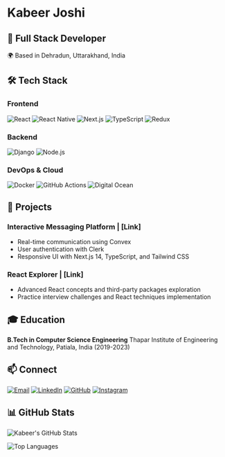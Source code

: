 # Kabeer Joshi

## 🚀 Full Stack Developer

🌍 Based in Dehradun, Uttarakhand, India

## 🛠 Tech Stack

### Frontend
![React](https://img.shields.io/badge/-React-61DAFB?style=flat-square&logo=react&logoColor=black)
![React Native](https://img.shields.io/badge/-React_Native-61DAFB?style=flat-square&logo=react&logoColor=black)
![Next.js](https://img.shields.io/badge/-Next.js-000000?style=flat-square&logo=next.js&logoColor=white)
![TypeScript](https://img.shields.io/badge/-TypeScript-3178C6?style=flat-square&logo=typescript&logoColor=white)
![Redux](https://img.shields.io/badge/-Redux-764ABC?style=flat-square&logo=redux&logoColor=white)

### Backend
![Django](https://img.shields.io/badge/-Django-092E20?style=flat-square&logo=django&logoColor=white)
![Node.js](https://img.shields.io/badge/-Node.js-339933?style=flat-square&logo=node.js&logoColor=white)

### DevOps & Cloud
![Docker](https://img.shields.io/badge/-Docker-2496ED?style=flat-square&logo=docker&logoColor=white)
![GitHub Actions](https://img.shields.io/badge/-GitHub_Actions-2088FF?style=flat-square&logo=github-actions&logoColor=white)
![Digital Ocean](https://img.shields.io/badge/-Digital_Ocean-0080FF?style=flat-square&logo=digitalocean&logoColor=white)

## 💼 Projects

### Interactive Messaging Platform | [Link]
- Real-time communication using Convex
- User authentication with Clerk
- Responsive UI with Next.js 14, TypeScript, and Tailwind CSS

### React Explorer | [Link]
- Advanced React concepts and third-party packages exploration
- Practice interview challenges and React techniques implementation

## 🎓 Education

**B.Tech in Computer Science Engineering**
Thapar Institute of Engineering and Technology, Patiala, India (2019-2023)

## 📫 Connect

[![Email](https://img.shields.io/badge/-Email-D14836?style=flat-square&logo=gmail&logoColor=white)](mailto:kabeer786joshi@gmail.com)
[![LinkedIn](https://img.shields.io/badge/-LinkedIn-0077B5?style=flat-square&logo=linkedin&logoColor=white)](https://www.linkedin.com/in/kabeer-joshi-7173061aa)
[![GitHub](https://img.shields.io/badge/-GitHub-181717?style=flat-square&logo=github&logoColor=white)](https://github.com/kabeerx9)
[![Instagram](https://img.shields.io/badge/-Instagram-E4405F?style=flat-square&logo=instagram&logoColor=white)](https://www.instagram.com/kabeerjoshi)

## 📊 GitHub Stats

![Kabeer's GitHub Stats](https://github-readme-stats.vercel.app/api?username=kabeerx9&show_icons=true&theme=radical)

![Top Languages](https://github-readme-stats.vercel.app/api/top-langs/?username=kabeerx9&layout=compact&theme=radical)
